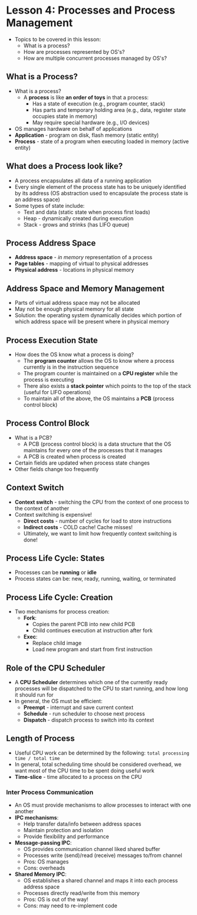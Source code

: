 # Lesson 4: Processes and Process Management

- Topics to be covered in this lesson:
  - What is a process?
  - How are processes represented by OS's?
  - How are multiple concurrent processes managed by OS's?

## What is a Process?

- What is a process?
  - A **process** is like **an order of toys** in that a process:
    - Has a state of execution (e.g., program counter, stack)
    - Has parts and temporary holding area (e.g., data, register state occupies state in memory)
    - May require special hardware (e.g., I/O devices)
- OS manages hardware on behalf of applications
- **Application** - program on disk, flash memory (static entity)
- **Process** - state of a program when executing loaded in memory (active entity)

## What does a Process look like?

- A process encapsulates all data of a running application
- Every single element of the process state has to be uniquely identified by its address (OS abstraction used to encapsulate the process state is an address space)
- Some types of state include:
  - Text and data (static state when process first loads)
  - Heap - dynamically created during execution
  - Stack - grows and strinks (has LIFO queue)

## Process Address Space

- **Address space** - *in memory* representation of a process
- **Page tables** - mapping of virtual to physical addresses
- **Physical address** - locations in physical memory

## Address Space and Memory Management

- Parts of virtual address space may not be allocated
- May not be enough physical memory for all state
- Solution: the operating system dynamically decides which portion of which address space will be present where in physical memory

## Process Execution State

- How does the OS know what a process is doing?
  - The **program counter** allows the OS to know where a process currently is in the instruction sequence
  - The program counter is maintained on a **CPU register** while the process is executing
  - There also exists a **stack pointer** which points to the top of the stack (useful for LIFO operations)
  - To maintain all of the above, the OS maintains a **PCB** (process control block)

## Process Control Block

- What is a PCB?
  - A PCB (process control block) is a data structure that the OS maintains for every one of the processes that it manages
  - A PCB is created when process is created
- Certain fields are updated when process state changes
- Other fields change too frequently

## Context Switch

- **Context switch** - switching the CPU from the context of one process to the context of another
- Context switching is expensive!
  - **Direct costs** - number of cycles for load to store instructions
  - **Indirect costs** - COLD cache! Cache misses!
  - Ultimately, we want to limit how frequently context switching is done!

## Process Life Cycle: States

- Processes can be **running** or **idle**
- Process states can be: new, ready, running, waiting, or terminated

## Process Life Cycle: Creation

- Two mechanisms for process creation:
  - **Fork**:
    - Copies the parent PCB into new child PCB
    - Child continues execution at instruction after fork
  - **Exec**:
    - Replace child image
    - Load new program and start from first instruction

## Role of the CPU Scheduler

- A **CPU Scheduler** determines which one of the currently ready processes will be dispatched to the CPU to start running, and how long it should run for
- In general, the OS must be efficient:
  - **Preempt** - interrupt and save current context
  - **Schedule** - run scheduler to choose next process
  - **Dispatch** - dispatch process to switch into its context

## Length of Process

- Useful CPU work can be determined by the following: `total processing time / total time`
- In general, total scheduling time should be considered overhead, we want most of the CPU time to be spent doing useful work
- **Time-slice** - time allocated to a process on the CPU

### Inter Process Communication

- An OS must provide mechanisms to allow processes to interact with one another
- **IPC mechanisms**:
  - Help transfer data/info between address spaces
  - Maintain protection and isolation
  - Provide flexibility and performance
- **Message-passing IPC**:
  - OS provides communication channel liked shared buffer
  - Processes write (send)/read (receive) messages to/from channel
  - Pros: OS manages
  - Cons: overheads
- **Shared Memory IPC**:
  - OS establishes a shared channel and maps it into each process address space
  - Processes directly read/write from this memory
  - Pros: OS is out of the way!
  - Cons: may need to re-implement code
